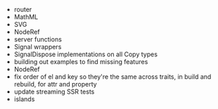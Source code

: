 - router
- MathML
- SVG
- NodeRef
- server functions
- Signal wrappers
- SignalDispose implementations on all Copy types
- building out examples to find missing features
- NodeRef
- fix order of el and key so they're the same across traits, in build and rebuild, for attr and property
- update streaming SSR tests
- islands
